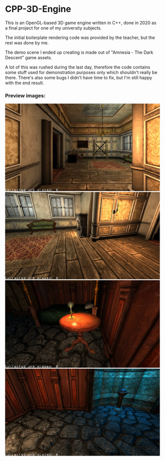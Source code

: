 # CPP-3D-Engine
This is an OpenGL-based 3D game engine written in C++, done in 2020 as a final project for one of my university subjects.

The initial boilerplate rendering code was provided by the teacher, but the rest was done by me.

The demo scene I ended up creating is made out of "Amnesia - The Dark Descent" game assets.

A lot of this was rushed during the last day, therefore the code contains some stuff used for demonstration purposes only which shouldn't really be there. There's also some bugs I didn't have time to fix, but I'm still happy with the end result.

### Preview images:

![preview1.jpg](preview_images/preview1.jpg)
![preview2.jpg](preview_images/preview2.jpg)
![preview3.jpg](preview_images/preview3.jpg)
![preview4.jpg](preview_images/preview4.jpg)
